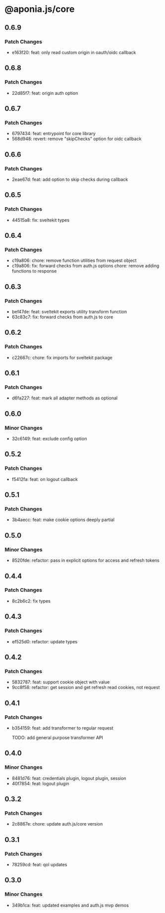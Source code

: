 # @aponia.js/core

## 0.6.9

### Patch Changes

- e163f20: feat: only read custom origin in oauth/oidc callback

## 0.6.8

### Patch Changes

- 22d85f7: feat: origin auth option

## 0.6.7

### Patch Changes

- 6797434: feat: entrypoint for core library
- 568d948: revert: remove "skipChecks" option for oidc callback

## 0.6.6

### Patch Changes

- 2eae67d: feat: add option to skip checks during callback

## 0.6.5

### Patch Changes

- 44515a8: fix: sveltekit types

## 0.6.4

### Patch Changes

- c19a806: chore: remove function utilities from request object
- c19a806: fix: forward checks from auth.js options
  chore: remove adding functions to response

## 0.6.3

### Patch Changes

- bef47de: feat: sveltekit exports utility transform function
- 63c83c7: fix: forward checks from auth.js to core

## 0.6.2

### Patch Changes

- c22667c: chore: fix imports for sveltekit package

## 0.6.1

### Patch Changes

- d6fa227: feat: mark all adapter methods as optional

## 0.6.0

### Minor Changes

- 32c6149: feat: exclude config option

## 0.5.2

### Patch Changes

- f5412fa: feat: on logout callback

## 0.5.1

### Patch Changes

- 3b4aecc: feat: make cookie options deeply partial

## 0.5.0

### Minor Changes

- 8520fde: refactor: pass in explicit options for access and refresh tokens

## 0.4.4

### Patch Changes

- 8c2b6c2: fix types

## 0.4.3

### Patch Changes

- ef525d0: refactor: update types

## 0.4.2

### Patch Changes

- 5832787: feat: support cookie object with value
- 9cc8f58: refactor: get session and get refresh read cookies, not request

## 0.4.1

### Patch Changes

- b354159: feat: add transformer to regular request

  TODO: add general purpose transformer API

## 0.4.0

### Minor Changes

- 8481d76: feat: credentials plugin, logout plugin, session
- 40f7854: feat: logout plugin

## 0.3.2

### Patch Changes

- 2c8867e: chore: update auth.js/core version

## 0.3.1

### Patch Changes

- 78259cd: feat: qol updates

## 0.3.0

### Minor Changes

- 349b1ca: feat: updated examples and auth.js mvp demos
